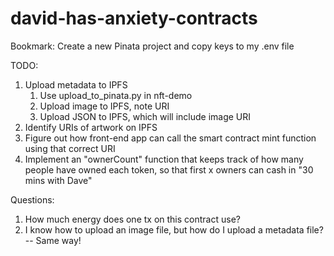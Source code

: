 # david-has-anxiety-contracts

Bookmark: Create a new Pinata project and copy keys to my .env file

TODO: 
1. Upload metadata to IPFS 
   1. Use upload_to_pinata.py in nft-demo 
   2. Upload image to IPFS, note URI
   3. Upload JSON to IPFS, which will include image URI
2. Identify URIs of artwork on IPFS
3. Figure out how front-end app can call the smart contract mint function using that correct URI
4. Implement an "ownerCount" function that keeps track of how many people have owned each token, so that first x owners can cash in "30 mins with Dave"

Questions:
1. How much energy does one tx on this contract use?
2. I know how to upload an image file, but how do I upload a metadata file? -- Same way!